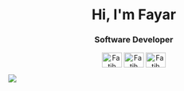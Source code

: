 <h1 align="center"> Hi, I'm Fayar</h1>
<h3 align="center">Software Developer</h3>
<p align="center">
  <a href="https://www.linkedin.com/in/fatihayar/">
    <img align="center" 
      src="https://raw.githubusercontent.com/rahuldkjain/github-profile-readme-generator/master/src/images/icons/Social/linked-in-alt.svg"
      alt="Fatih Ayar" height="30" width="40" /></a>
  <a href="https://www.instagram.com/fatihayaaar/">
    <img align="center"
      src="https://raw.githubusercontent.com/rahuldkjain/github-profile-readme-generator/master/src/images/icons/Social/instagram.svg"
      alt="Fatih Ayar" height="30" width="40" /></a>
 <a href="https://twitter.com/fatihayaaar/">
   <img align="center"
      src="https://raw.githubusercontent.com/rahuldkjain/github-profile-readme-generator/master/src/images/icons/Social/twitter.svg"
      alt="Fatih Ayar" height="30" width="40" /></a>
</p>
<img src="https://user-images.githubusercontent.com/18555532/160697033-980505a1-5fc0-46d8-b0d3-78042b18a7bb.jpg" />
